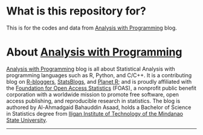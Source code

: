 What is this repository for?
=============================
This is for the codes and data from [Analysis with Programming](http://alstatr.blogspot.com/) blog.

About [Analysis with Programming](http://alstatr.blogspot.com/)
=============================
[Analysis with Programming](http://alstatr.blogspot.com/) blog is all about Statistical Analysis with programming languages such as R, Python, and C/C++. It is a contributing blog on [R-bloggers](http://www.r-bloggers.com/), [StatsBlogs](http://www.statsblogs.com/), and [Planet R](http://planetr.stderr.org/); and is proudly affiliated with the [Foundation for Open Access Statistics](http://www.foastat.org/index.html) (FOAS), a nonprofit public benefit corporation with a worldwide mission to promote free software, open access publishing, and reproducible research in statistics. The blog is authored by Al-Ahmadgaid Bahauddin Asaad, holds a Bachelor of Science in Statistics degree from [Iligan Institute of Technology of the Mindanao State University](http://msuiit.edu.ph/).

---
